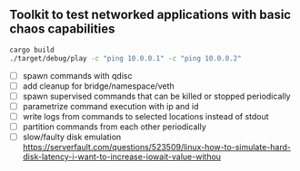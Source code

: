 Toolkit to test networked applications with basic chaos capabilities
---

```bash
cargo build
./target/debug/play -c "ping 10.0.0.1" -c "ping 10.0.0.2"
```

- [ ] spawn commands with qdisc
- [ ] add cleanup for bridge/namespace/veth
- [ ] spawn supervised commands that can be killed or stopped periodically
- [ ] parametrize command execution with ip and id
- [ ] write logs from commands to selected locations instead of stdout
- [ ] partition commands from each other periodically
- [ ] slow/faulty disk emulation 
    https://serverfault.com/questions/523509/linux-how-to-simulate-hard-disk-latency-i-want-to-increase-iowait-value-withou